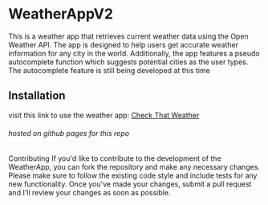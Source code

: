 # WeatherAppV2

This is a weather app that retrieves current weather data using the Open Weather API. The app is designed to help users get accurate weather information for any city in the world. Additionally, the app features a pseudo autocomplete function which suggests potential cities as the user types. The autocomplete feature is still being developed at this time

## Installation

visit this link to use the weather app: 
    [Check That Weather](https://adityakhowalgithub.github.io/WeatherAppV2-web/)
###### hosted on github pages for this repo

Contributing
If you'd like to contribute to the development of the WeatherApp, you can fork the repository and make any necessary changes. Please make sure to follow the existing code style and include tests for any new functionality. Once you've made your changes, submit a pull request and I'll review your changes as soon as possible.




